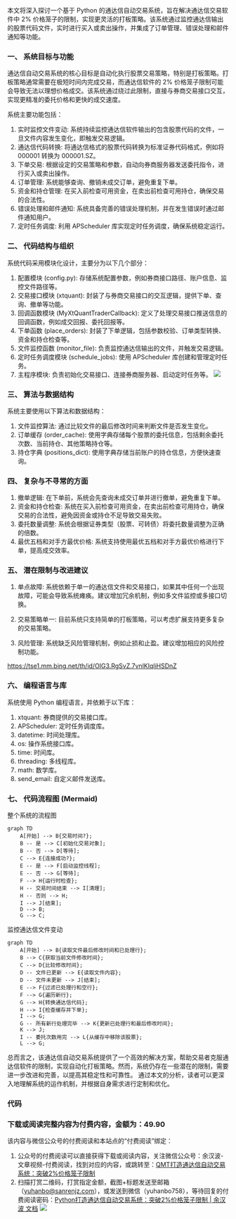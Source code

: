 本文将深入探讨一个基于 Python 的通达信自动交易系统，旨在解决通达信交易软件中 2% 价格笼子的限制，实现更灵活的打板策略。该系统通过监控通达信输出的股票代码文件，实时进行买入或卖出操作，并集成了订单管理、错误处理和邮件通知等功能。

### 一、 系统目标与功能

通达信自动交易系统的核心目标是自动化执行股票交易策略，特别是打板策略。打板策略通常需要在极短时间内完成交易，而通达信软件的 2% 价格笼子限制可能会导致无法以理想价格成交。该系统通过绕过此限制，直接与券商交易接口交互，实现更精准的委托价格和更快的成交速度。

系统主要功能包括：

1. 实时监控文件变动: 系统持续监控通达信软件输出的包含股票代码的文件，一旦文件内容发生变化，即触发交易逻辑。
1. 通达信代码转换: 将通达信格式的股票代码转换为标准证券代码格式，例如将 000001 转换为 000001.SZ。
1. 下单交易: 根据设定的交易策略和参数，自动向券商服务器发送委托指令，进行买入或卖出操作。
1. 订单管理:  系统能够查询、撤销未成交订单，避免重复下单。
1. 资金和持仓管理:  在买入前检查可用资金，在卖出前检查可用持仓，确保交易的合法性。
1. 错误处理和邮件通知: 系统具备完善的错误处理机制，并在发生错误时通过邮件通知用户。
1. 定时任务调度: 利用 APScheduler 库实现定时任务调度，确保系统稳定运行。
### 二、 代码结构与组织

系统代码采用模块化设计，主要分为以下几个部分：

1. 配置模块 (config.py): 存储系统配置参数，例如券商接口路径、账户信息、监控文件路径等。
1. 交易接口模块 (xtquant): 封装了与券商交易接口的交互逻辑，提供下单、查询、撤单等功能。
1. 回调函数模块 (MyXtQuantTraderCallback): 定义了处理交易接口推送信息的回调函数，例如成交回报、委托回报等。
1. 下单函数 (place_orders): 封装了下单逻辑，包括参数校验、订单类型转换、资金和持仓检查等。
1. 文件监控函数 (monitor_file): 负责监控通达信输出的文件，并触发交易逻辑。
1. 定时任务调度模块 (schedule_jobs): 使用 APScheduler 库创建和管理定时任务。
1. 主程序模块: 负责初始化交易接口、连接券商服务器、启动定时任务等。
![](https://image.sanrenjz.com/QMT%E6%89%93%E9%80%A0%E9%80%9A%E8%BE%BE%E4%BF%A1%E8%87%AA%E5%8A%A8%E4%BA%A4%E6%98%93%E7%B3%BB%E7%BB%9F%EF%BC%9A%E7%AA%81%E7%A0%B42%25%E4%BB%B7%E6%A0%BC%E7%AC%BC%E5%AD%90%E9%99%90%E5%88%B6-%E5%B0%81%E9%9D%A2.jpg)

### 三、 算法与数据结构

系统主要使用以下算法和数据结构：

1. 文件监控算法: 通过比较文件的最后修改时间来判断文件是否发生变化。
1. 订单缓存 (order_cache): 使用字典存储每个股票的委托信息，包括剩余委托次数、当前持仓、其他策略持仓等。
1. 持仓字典 (positions_dict): 使用字典存储当前账户的持仓信息，方便快速查询。
### 四、 复杂与不寻常的方面

1. 撤单逻辑:  在下单前，系统会先查询未成交订单并进行撤单，避免重复下单。
1. 资金和持仓检查:  系统在买入前检查可用资金，在卖出前检查可用持仓，确保交易的合法性，避免因资金或持仓不足导致交易失败。
1. 委托数量调整: 系统会根据证券类型（股票、可转债）将委托数量调整为正确的倍数。
1. 最优五档和对手方最优价格: 系统支持使用最优五档和对手方最优价格进行下单，提高成交效率。
### 五、 潜在限制与改进建议

1. 单点故障:  系统依赖于单一的通达信文件和交易接口，如果其中任何一个出现故障，可能会导致系统瘫痪。建议增加冗余机制，例如多文件监控或多接口切换。

2. 交易策略单一:  目前系统只支持简单的打板策略，可以考虑扩展支持更多复杂的交易策略。
3. 风险管理: 系统缺乏风险管理机制，例如止损和止盈。建议增加相应的风险控制功能。

https://tse1.mm.bing.net/th/id/OIG3.RgSvZ.7vnlKIqliHSDnZ

### 六、 编程语言与库

系统使用 Python 编程语言，并依赖于以下库：

1. xtquant:  券商提供的交易接口库。
1. APScheduler:  定时任务调度库。
1. datetime:  时间处理库。
1. os:  操作系统接口库。
1. time:  时间库。
1. threading:  多线程库。
1. math: 数学库。
1. send_email: 自定义邮件发送库。
### 七、 代码流程图 (Mermaid)

整个系统的流程图

```mermaid
graph TD
    A[开始] --> B{交易时间?};
    B -- 是 --> C[初始化交易对象];
    B -- 否 --> D[等待];
    C --> E{连接成功?};
    E -- 是 --> F[启动监控线程];
    E -- 否 --> G[等待];
    F --> H{运行时检查};
    H -- 交易时间结束 --> I[清理];
    H -- 否则 --> H;
    I --> J[结束];
    D --> B;
    G --> C;
```

监控通达信文件变动

```mermaid
graph TD
    A[开始] --> B{读取文件最后修改时间和已处理行};
    B --> C{获取当前文件修改时间};
    C --> D{比较修改时间};
    D -- 文件已更新 --> E{读取文件内容};
    D -- 文件未更新 --> J[结束];
    E --> F{过滤已处理行和空行};
    F --> G{遍历新行};
    G --> H{转换通达信代码};
    H --> I{检查缓存并下单};
    I --> G;
    G -- 所有新行处理完毕 --> K{更新已处理行和最后修改时间};
    K --> J;
    I -- 委托次数用完 --> L{从缓存中移除该股票};
    L --> G;
```

总而言之，该通达信自动交易系统提供了一个高效的解决方案，帮助交易者克服通达信软件的限制，实现自动化打板策略。然而，系统仍存在一些潜在的限制，需要进一步改进和完善，以提高其稳定性和可靠性。 通过本文的分析，读者可以更深入地理解系统的运作机制，并根据自身需求进行定制和优化。

### 代码

### 下载或阅读完整内容为付费内容，金额为：49.90

该内容与微信公众号的付费阅读和本站点的“付费阅读”绑定：

1. 公众号的付费阅读可以直接获得下载或阅读内容，关注微信公众号：余汉波-文章视频-付费阅读，找到对应的内容，或跳转至：[QMT打造通达信自动交易系统：突破2%价格笼子限制](https://mp.weixin.qq.com/s?__biz=MzUyMzQwNzcwMg%3D%3D&mid=2247495200&idx=2&sn=b36aeb53c49d56c34b756708ebc67882&chksm=fa3fb619cd483f0fddc02a9f61ca5663b899f7b9439222dbd2911201d2660301a321efcbba3e&payreadticket=HPROTe-qcxuS0JOVCmaUQLq5n5o8pqb45yLxwmvUneLQ_V1YheU_F5F5axrmB-flc_5FQRQ#rd)
1. 扫描打赏二维码，打赏指定金额，截图+标题发送至邮箱（yuhanbo@sanrenjz.com），或发送到微信（yuhanbo758），等待回复的付费阅读密码：[Python打造通达信自动交易系统：突破2%价格笼子限制 | 余汉波 文档](https://wd.sanrenjz.com/%E4%BB%A3%E7%A0%81%E4%B8%8E%E6%95%88%E7%8E%87/Python%E6%89%93%E9%80%A0%E9%80%9A%E8%BE%BE%E4%BF%A1%E8%87%AA%E5%8A%A8%E4%BA%A4%E6%98%93%E7%B3%BB%E7%BB%9F%EF%BC%9A%E7%AA%81%E7%A0%B4%E7%99%BE%E5%88%862%E4%BB%B7%E6%A0%BC%E7%AC%BC%E5%AD%90%E9%99%90%E5%88%B6.html)
![](https://gdsx.sanrenjz.com/PicGo/640.jpg)

